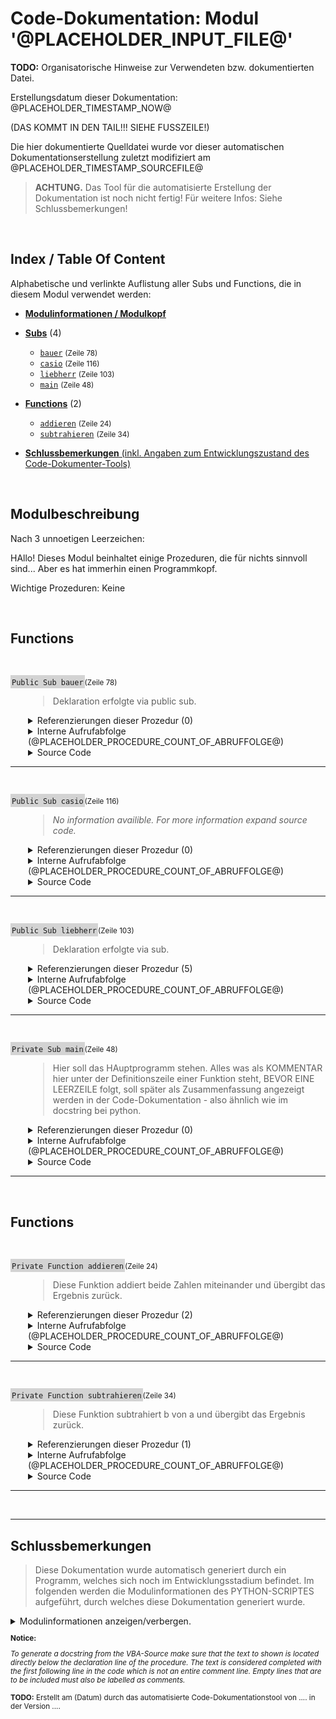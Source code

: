 ﻿# Code-Dokumentation: Modul '@PLACEHOLDER_INPUT_FILE@'

<!-- TODO: Platzhalter ersetzen! -->




**TODO:** Organisatorische Hinweise zur Verwendeten bzw. dokumentierten Datei.

Erstellungsdatum dieser Dokumentation: @PLACEHOLDER_TIMESTAMP_NOW@
<!-- TODO: Platzhalter ersetzen! --> 
(DAS KOMMT IN DEN TAIL!!! SIEHE FUSSZEILE!)




Die hier dokumentierte Quelldatei wurde vor dieser automatischen Dokumentationserstellung zuletzt modifiziert am @PLACEHOLDER_TIMESTAMP_SOURCEFILE@
<!-- TODO: Platzhalter ersetzen! -->








>  **ACHTUNG.** 
> Das Tool für die automatisierte Erstellung der Dokumentation ist noch nicht fertig! 
> Für weitere Infos: Siehe Schlussbemerkungen!


﻿


<!-- --------------------------------------------------------------- -->
<!-- Index / TOC -->
<!-- --------------------------------------------------------------- -->

## Index / Table Of Content

Alphabetische und verlinkte Auflistung aller Subs und Functions, die in diesem Modul verwendet werden:

* [**Modulinformationen / Modulkopf**](#sec_modulinfos)
  

  
  <!-- ---------- SUBS: --------------- -->

* [**Subs**](#sec_subs) (4)
  
  * [```bauer```](#bauer) <small>(Zeile 78)</small>
  * [```casio```](#casio) <small>(Zeile 116)</small>
  * [```liebherr```](#liebherr) <small>(Zeile 103)</small>
  * [```main```](#main) <small>(Zeile 48)</small>
  




  <!-- ---------- FUNCTIONS: --------------- -->


* [**Functions**](#sec_functions) (2)
  
  
  * [```addieren```](#addieren) <small>(Zeile 24)</small>
  * [```subtrahieren```](#subtrahieren) <small>(Zeile 34)</small>
  




  <!-- ---------- TAIL: --------------- -->


* [**Schlussbemerkungen** (inkl. Angaben zum Entwicklungszustand des Code-Dokumenter-Tools)](#sec_tail)




﻿


<a name="sec_modulinfos"></a>

## Modulbeschreibung

  Nach 3 unnoetigen Leerzeichen:




 HAllo!
 Dieses Modul beinhaltet einige Prozeduren, die für nichts sinnvoll sind...
 Aber es hat immerhin einen Programmkopf.

 Wichtige Prozeduren: Keine


﻿
<!-- -------------------------------------------------- -->
<!-- SECTION-START : FUNCTIONS -->
<!-- -------------------------------------------------- -->

<a name="sec_functions"></a>

## Functions


﻿





<!-- --------------------------------------------------------------- -->
<!-- NEUE PROZEDUR-DOKUMENTATION -->
<!-- NEUE PROZEDUR-DOKUMENTATION -->
<!-- NEUE PROZEDUR-DOKUMENTATION -->
<!-- --------------------------------------------------------------- -->




<a name="bauer"></a>
<span style="background-color: lightgrey; padding: 2px;">```Public Sub bauer```</span><small>(Zeile 78)</small>

<div style="padding-left:2em;">

>  Deklaration erfolgte via public sub.




<details>

<summary> Referenzierungen dieser Prozedur (0)</summary>

<div style="padding-left:1em;">



Kein Aufruf gefunden.







</details

</div>











<!-- TODO: ABRUFABFOLGE (DEV) -->


<!-- <div style="padding-left:1em;"> -->


<details>
    <summary>      Interne Aufrufabfolge (@PLACEHOLDER_PROCEDURE_COUNT_OF_ABRUFFOLGE@)</summary>

---


STATIC  - EXEMPLARISCHES ZIEL- OUTPUT für MAIN:

<!-- TODO: Links einfügen! gleiches prinzip wie bei  references!-->


* ```hauptfunc1```
  * ```unterfunktionA```
    * ```wiederholungsfunktion```
  * ```unterfunktionB```
* ```hauptfunc2```
* ```hauptfunc3```
* ```wiederholungsfunktion```
  * ```wiederholungsfunktion```






@PLACEHOLDER_PROCEDURE_ABRUFFOLGE_INTRODUCTION@





@PLACEHOLDER_PROCEDURE_ABRUFFOLGE_ENTRY@


</details>


<!-- </div> -->













<details>
    <summary>      Source Code</summary>

---

```
Public Sub bauer()
''' Deklaration erfolgte via public sub.

    MsgBox("Dies ist ein explizit als public gekennzeichnetes Sub.")

    ' Aufruf:
    call liebherr
    call liebherr ' Aufruf
    
    call liebherr("ERROR") ' Aufruf waere zwar ungültig, aber Prozedur könnte ja anders aussehen!

    ' Wiederum unügltig:
    var = liebherr
    var = liebherr("gvkil")





End Sub

```

</details>


</div>


---


<!-- --------------------------------------------------------------- -->


























﻿





<!-- --------------------------------------------------------------- -->
<!-- NEUE PROZEDUR-DOKUMENTATION -->
<!-- NEUE PROZEDUR-DOKUMENTATION -->
<!-- NEUE PROZEDUR-DOKUMENTATION -->
<!-- --------------------------------------------------------------- -->




<a name="casio"></a>
<span style="background-color: lightgrey; padding: 2px;">```Public Sub casio```</span><small>(Zeile 116)</small>

<div style="padding-left:2em;">

> *No information availible. For more information expand source code.*



<details>

<summary> Referenzierungen dieser Prozedur (0)</summary>

<div style="padding-left:1em;">



Kein Aufruf gefunden.







</details

</div>











<!-- TODO: ABRUFABFOLGE (DEV) -->


<!-- <div style="padding-left:1em;"> -->


<details>
    <summary>      Interne Aufrufabfolge (@PLACEHOLDER_PROCEDURE_COUNT_OF_ABRUFFOLGE@)</summary>

---


STATIC  - EXEMPLARISCHES ZIEL- OUTPUT für MAIN:

<!-- TODO: Links einfügen! gleiches prinzip wie bei  references!-->


* ```hauptfunc1```
  * ```unterfunktionA```
    * ```wiederholungsfunktion```
  * ```unterfunktionB```
* ```hauptfunc2```
* ```hauptfunc3```
* ```wiederholungsfunktion```
  * ```wiederholungsfunktion```






@PLACEHOLDER_PROCEDURE_ABRUFFOLGE_INTRODUCTION@





@PLACEHOLDER_PROCEDURE_ABRUFFOLGE_ENTRY@


</details>


<!-- </div> -->













<details>
    <summary>      Source Code</summary>

---

```
   Sub casio()


    ''' Hier gibt skeinen docstirng

    MsgBox("Dies ist ein implizit als public gekennzeichnetes Sub.")


End Sub

```

</details>


</div>


---


<!-- --------------------------------------------------------------- -->


























﻿





<!-- --------------------------------------------------------------- -->
<!-- NEUE PROZEDUR-DOKUMENTATION -->
<!-- NEUE PROZEDUR-DOKUMENTATION -->
<!-- NEUE PROZEDUR-DOKUMENTATION -->
<!-- --------------------------------------------------------------- -->




<a name="liebherr"></a>
<span style="background-color: lightgrey; padding: 2px;">```Public Sub liebherr```</span><small>(Zeile 103)</small>

<div style="padding-left:2em;">

>  Deklaration erfolgte via sub.




<details>

<summary> Referenzierungen dieser Prozedur (5)</summary>

<div style="padding-left:1em;">



Die Prozedur wird in den folgenden, uebergeordneten Prozeduren aufgerufen:



* [```main```](#main) : <small>  Zeile 68 : ```    call liebherr``` </small>
* [```bauer```](#bauer) : <small>  Zeile 84 : ```    call liebherr``` </small>
* [```bauer```](#bauer) : <small>  Zeile 85 : ```    call liebherr ' Aufruf``` </small>
* [```bauer```](#bauer) : <small>  Zeile 87 : ```    call liebherr("ERROR") ' Aufruf waere zwar ungültig, aber Prozedur könnte ja anders aussehen!``` </small>
* [```bauer```](#bauer) : <small>  Zeile 91 : ```    var = liebherr("gvkil")``` </small>




</details

</div>











<!-- TODO: ABRUFABFOLGE (DEV) -->


<!-- <div style="padding-left:1em;"> -->


<details>
    <summary>      Interne Aufrufabfolge (@PLACEHOLDER_PROCEDURE_COUNT_OF_ABRUFFOLGE@)</summary>

---


STATIC  - EXEMPLARISCHES ZIEL- OUTPUT für MAIN:

<!-- TODO: Links einfügen! gleiches prinzip wie bei  references!-->


* ```hauptfunc1```
  * ```unterfunktionA```
    * ```wiederholungsfunktion```
  * ```unterfunktionB```
* ```hauptfunc2```
* ```hauptfunc3```
* ```wiederholungsfunktion```
  * ```wiederholungsfunktion```






@PLACEHOLDER_PROCEDURE_ABRUFFOLGE_INTRODUCTION@





@PLACEHOLDER_PROCEDURE_ABRUFFOLGE_ENTRY@


</details>


<!-- </div> -->













<details>
    <summary>      Source Code</summary>

---

```
   Sub liebherr()
''' Deklaration erfolgte via sub.

    MsgBox("Dies ist ein implizit als public gekennzeichnetes Sub.")


End Sub

```

</details>


</div>


---


<!-- --------------------------------------------------------------- -->


























﻿





<!-- --------------------------------------------------------------- -->
<!-- NEUE PROZEDUR-DOKUMENTATION -->
<!-- NEUE PROZEDUR-DOKUMENTATION -->
<!-- NEUE PROZEDUR-DOKUMENTATION -->
<!-- --------------------------------------------------------------- -->




<a name="main"></a>
<span style="background-color: lightgrey; padding: 2px;">```Private Sub main```</span><small>(Zeile 48)</small>

<div style="padding-left:2em;">

>  Hier soll das HAuptprogramm stehen.
 Alles was als KOMMENTAR hier unter der Definitionszeile einer Funktion steht, BEVOR EINE LEERZEILE folgt, soll später als Zusammenfassung angezeigt werden in der Code-Dokumentation - also ähnlich wie im docstring bei python.




<details>

<summary> Referenzierungen dieser Prozedur (0)</summary>

<div style="padding-left:1em;">



Kein Aufruf gefunden.







</details

</div>











<!-- TODO: ABRUFABFOLGE (DEV) -->


<!-- <div style="padding-left:1em;"> -->


<details>
    <summary>      Interne Aufrufabfolge (@PLACEHOLDER_PROCEDURE_COUNT_OF_ABRUFFOLGE@)</summary>

---


STATIC  - EXEMPLARISCHES ZIEL- OUTPUT für MAIN:

<!-- TODO: Links einfügen! gleiches prinzip wie bei  references!-->


* ```hauptfunc1```
  * ```unterfunktionA```
    * ```wiederholungsfunktion```
  * ```unterfunktionB```
* ```hauptfunc2```
* ```hauptfunc3```
* ```wiederholungsfunktion```
  * ```wiederholungsfunktion```






@PLACEHOLDER_PROCEDURE_ABRUFFOLGE_INTRODUCTION@





@PLACEHOLDER_PROCEDURE_ABRUFFOLGE_ENTRY@


</details>


<!-- </div> -->













<details>
    <summary>      Source Code</summary>

---

```
Private Sub main()
''' Hier soll das HAuptprogramm stehen.
''' Alles was als KOMMENTAR hier unter der Definitionszeile einer Funktion steht, BEVOR EINE LEERZEILE folgt, soll später als Zusammenfassung angezeigt werden in der Code-Dokumentation - also ähnlich wie im docstring bei python.

' Das hier soll nirgendwo stehen.

    dim i as integer

    i = 10

    for i = 0 to 10
        
        msgbox(i)
        ' Ausgabe:
        wert = addieren(i, i)
        wert = subtrahieren(i, i - 1) ' Erklärung siehe @ Func!

    next i


    call liebherr


End Sub

```

</details>


</div>


---


<!-- --------------------------------------------------------------- -->


























﻿
<!-- -------------------------------------------------- -->
<!-- SECTION-START : FUNCTIONS -->
<!-- -------------------------------------------------- -->

<a name="sec_functions"></a>

## Functions


﻿





<!-- --------------------------------------------------------------- -->
<!-- NEUE PROZEDUR-DOKUMENTATION -->
<!-- NEUE PROZEDUR-DOKUMENTATION -->
<!-- NEUE PROZEDUR-DOKUMENTATION -->
<!-- --------------------------------------------------------------- -->




<a name="addieren"></a>
<span style="background-color: lightgrey; padding: 2px;">```Private Function addieren```</span><small>(Zeile 24)</small>

<div style="padding-left:2em;">

>  Diese Funktion addiert beide Zahlen miteinander und übergibt das Ergebnis zurück.




<details>

<summary> Referenzierungen dieser Prozedur (2)</summary>

<div style="padding-left:1em;">



Die Prozedur wird in den folgenden, uebergeordneten Prozeduren aufgerufen:



* [```subtrahieren```](#subtrahieren) : <small>  Zeile 38 : ```    subtrahieren = addieren(a, -b) ' Parameter b wird mit -1 multipliziert übergeben``` </small>
* [```main```](#main) : <small>  Zeile 62 : ```        wert = addieren(i, i)``` </small>




</details

</div>











<!-- TODO: ABRUFABFOLGE (DEV) -->


<!-- <div style="padding-left:1em;"> -->


<details>
    <summary>      Interne Aufrufabfolge (@PLACEHOLDER_PROCEDURE_COUNT_OF_ABRUFFOLGE@)</summary>

---


STATIC  - EXEMPLARISCHES ZIEL- OUTPUT für MAIN:

<!-- TODO: Links einfügen! gleiches prinzip wie bei  references!-->


* ```hauptfunc1```
  * ```unterfunktionA```
    * ```wiederholungsfunktion```
  * ```unterfunktionB```
* ```hauptfunc2```
* ```hauptfunc3```
* ```wiederholungsfunktion```
  * ```wiederholungsfunktion```






@PLACEHOLDER_PROCEDURE_ABRUFFOLGE_INTRODUCTION@





@PLACEHOLDER_PROCEDURE_ABRUFFOLGE_ENTRY@


</details>


<!-- </div> -->













<details>
    <summary>      Source Code</summary>

---

```
Private Function addieren(a as integer, b as integer) as integer
''' Diese Funktion addiert beide Zahlen miteinander und übergibt das Ergebnis zurück.


    ' Addieren:
    addieren = a + b

End Function

```

</details>


</div>


---


<!-- --------------------------------------------------------------- -->


























﻿





<!-- --------------------------------------------------------------- -->
<!-- NEUE PROZEDUR-DOKUMENTATION -->
<!-- NEUE PROZEDUR-DOKUMENTATION -->
<!-- NEUE PROZEDUR-DOKUMENTATION -->
<!-- --------------------------------------------------------------- -->




<a name="subtrahieren"></a>
<span style="background-color: lightgrey; padding: 2px;">```Private Function subtrahieren```</span><small>(Zeile 34)</small>

<div style="padding-left:2em;">

>  Diese Funktion subtrahiert b von a und übergibt das Ergebnis zurück.




<details>

<summary> Referenzierungen dieser Prozedur (1)</summary>

<div style="padding-left:1em;">



Die Prozedur wird in den folgenden, uebergeordneten Prozeduren aufgerufen:



* [```main```](#main) : <small>  Zeile 63 : ```        wert = subtrahieren(i, i - 1) ' Erklärung siehe @ Func!``` </small>




</details

</div>











<!-- TODO: ABRUFABFOLGE (DEV) -->


<!-- <div style="padding-left:1em;"> -->


<details>
    <summary>      Interne Aufrufabfolge (@PLACEHOLDER_PROCEDURE_COUNT_OF_ABRUFFOLGE@)</summary>

---


STATIC  - EXEMPLARISCHES ZIEL- OUTPUT für MAIN:

<!-- TODO: Links einfügen! gleiches prinzip wie bei  references!-->


* ```hauptfunc1```
  * ```unterfunktionA```
    * ```wiederholungsfunktion```
  * ```unterfunktionB```
* ```hauptfunc2```
* ```hauptfunc3```
* ```wiederholungsfunktion```
  * ```wiederholungsfunktion```






@PLACEHOLDER_PROCEDURE_ABRUFFOLGE_INTRODUCTION@





@PLACEHOLDER_PROCEDURE_ABRUFFOLGE_ENTRY@


</details>


<!-- </div> -->













<details>
    <summary>      Source Code</summary>

---

```
Private Function subtrahieren(a as integer, b as integer) as integer
''' Diese Funktion subtrahiert b von a und übergibt das Ergebnis zurück.

    ' Benutze die addieren Funktion:
    subtrahieren = addieren(a, -b) ' Parameter b wird mit -1 multipliziert übergeben


end Function

```

</details>


</div>


---


<!-- --------------------------------------------------------------- -->


























﻿



---

<a name="sec_tail"></a>

## Schlussbemerkungen



<!-- 
**Notice:**

*To generate a docstring from the VBA-Source, make sure that the text to shown is located directly below the declaration line of the procedure. The text is considered completed with the first following line in the code which is not an entire comment line.  Empty lines that are to be included must also be labelled as comments.*



 **TODO:** Erstellt am (Datum) durch das  automatisierte Code-Dokumentationstool von .... in der Version ....







---



**ODER:** -->

> Diese Dokumentation wurde automatisch generiert durch ein Programm, welches sich noch im Entwicklungsstadium befindet. Im folgenden werden die Modulinformationen des PYTHON-SCRIPTES aufgeführt, durch welches diese Dokumentation generiert wurde.

<details>

<summary> Modulinformationen anzeigen/verbergen.
</summary>

  @
Created on: Fri, 2023-12-29 (00:45:39)

@author: Matthias Kader


Für Ziel und Ablauf des Scriptes siehe MArkdown im Verzeichnis ../Tests/Programmablauf.html




### Fertig implementiert:

• Implementierung Inhaltsverzeichnis / Index

• Gesamtlayout inkl. Titel, Zwischenüberschriften für einzelne Sections

• Einbindung vom Programmkopf-Docstring

• Implementierung von References-Durchsuchungen

• Implementierung eines Exportes zu HTML


### TODO: Größere TODOS:

• Einbindung organisatorischer Daten bzgl. des zu dokumentierenden Codes und des verwendeten Skripts zum Dokumentieren




### AUSBLICK für später und in schön:

• Index an der Seite wie eine NavBar zum einzelnd scrollen



• Call Sequenz / Calling Sequence:
Schön (Ausblick) wäre auch ein weiterer Unterpunkt pro Prozedur, in der die Aufrufabfolge hervorgeht.
Idee ist etwas wie die Aufrufebenen-Auflistung beim Noten-Converter-Programm, d.h. ausgehend von einer Prozedur soll eine Liste stehen der Aufrufe von weiteren Prozeduren die aufgerufen werden (und die in diesem Dokument auch dokumentiert werden... also keine Builtins o.ä.). Im Idealfall kann jeder Punkt dieser Liste wiederum erweitert/expanded werden, darin ist dann wiederum die Liste von DIESER AUFGERUFENEN Funktion drin usw... Rekursiv. Jede Methode, die einmal so dokumentiert wurde kann weiter verwendet werden per Direktzugriff....


@

</details>



<small>

**Notice:**

*To generate a docstring from the VBA-Source make sure that the text to shown is located directly below the declaration line of the procedure. The text is considered completed with the first following line in the code which is not an entire comment line.  Empty lines that are to be included must also be labelled as comments.*

</small> 

<small> **TODO:** Erstellt am (Datum) durch das  automatisierte Code-Dokumentationstool von .... in der Version ....</small> 
